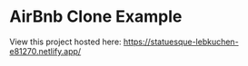 # AirBnb Clone Example
View this project hosted here: https://statuesque-lebkuchen-e81270.netlify.app/
